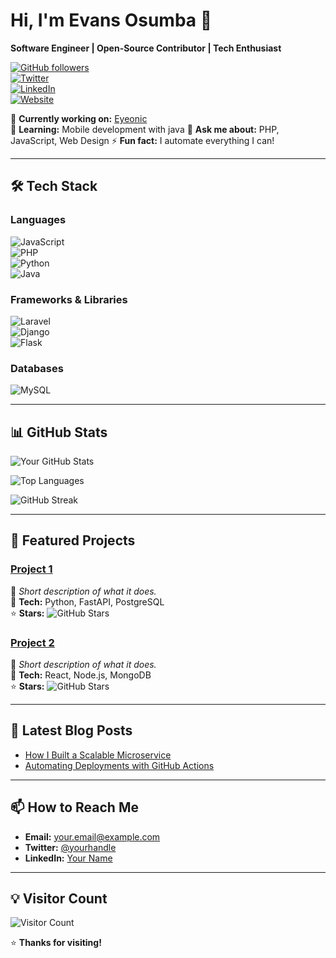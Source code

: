 # **Hi, I'm Evans Osumba** 👋  
**Software Engineer | Open-Source Contributor | Tech Enthusiast**  

[![GitHub followers](https://img.shields.io/github/followers/galaxie-dev?style=social)](https://github.com/galaxie-dev)  
[![Twitter](https://img.shields.io/twitter/follow/Osumba_ke?style=social)](https://x.com/Osumba_ke)  
[![LinkedIn](https://img.shields.io/badge/LinkedIn-Connect-blue)](https://www.linkedin.com/in/evans-osumba-0565b42b0/)  
[![Website](https://img.shields.io/badge/Website-Portfolio-orange)](https://evansosumba.vercel.app)  

🔭 **Currently working on:** [Eyeonic](https://github.com/galaxie/eyeonic)  
🌱 **Learning:** Mobile development with java
💬 **Ask me about:** PHP, JavaScript, Web Design 
⚡ **Fun fact:** I automate everything I can!  

---

## **🛠️ Tech Stack**  

### **Languages**  
![JavaScript](https://img.shields.io/badge/-JavaScript-F7DF1E?logo=javascript&logoColor=black)  
![PHP](https://img.shields.io/badge/-PHP-777BB4?logo=php&logoColor=white)  
![Python](https://img.shields.io/badge/-Python-3776AB?logo=python&logoColor=white)  
![Java](https://img.shields.io/badge/-Java-007396?logo=java&logoColor=white)  

### **Frameworks & Libraries**  
![Laravel](https://img.shields.io/badge/-Laravel-FF2D20?logo=laravel&logoColor=white)  
![Django](https://img.shields.io/badge/-Django-092E20?logo=django&logoColor=white)  
![Flask](https://img.shields.io/badge/-Flask-000000?logo=flask&logoColor=white)   

### **Databases**  
![MySQL](https://img.shields.io/badge/-MySQL-4479A1?logo=mysql&logoColor=white) 

---

## **📊 GitHub Stats**  

![Your GitHub Stats](https://github-readme-stats.vercel.app/api?username=yourusername&show_icons=true&theme=radical&hide_border=true)  

![Top Languages](https://github-readme-stats.vercel.app/api/top-langs/?username=yourusername&layout=compact&theme=radical&hide_border=true)  

![GitHub Streak](https://streak-stats.demolab.com/?user=yourusername&theme=radical&hide_border=true)  

---

## **🚀 Featured Projects**  

### **[Project 1](https://github.com/yourusername/project1)**  
📝 *Short description of what it does.*  
🔧 **Tech:** Python, FastAPI, PostgreSQL  
⭐ **Stars:** ![GitHub Stars](https://img.shields.io/github/stars/yourusername/project1?style=flat-square)  

### **[Project 2](https://github.com/yourusername/project2)**  
📝 *Short description of what it does.*  
🔧 **Tech:** React, Node.js, MongoDB  
⭐ **Stars:** ![GitHub Stars](https://img.shields.io/github/stars/yourusername/project2?style=flat-square)  

---

## **📝 Latest Blog Posts**  
- [How I Built a Scalable Microservice](https://yourblog.com/post1)  
- [Automating Deployments with GitHub Actions](https://yourblog.com/post2)  

---

## **📫 How to Reach Me**  
- **Email:** your.email@example.com  
- **Twitter:** [@yourhandle](https://twitter.com/yourhandle)  
- **LinkedIn:** [Your Name](https://linkedin.com/in/yourprofile)  

---

## **💡 Visitor Count**  
![Visitor Count](https://profile-counter.glitch.me/yourusername/count.svg)  

⭐ **Thanks for visiting!**  
